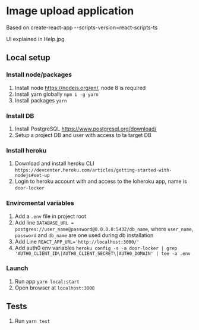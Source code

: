 # Image upload application

Based on create-react-app --scripts-version=react-scripts-ts

UI explained in Help.jpg

## Local setup

### Install node/packages

1. Install node https://nodejs.org/en/, node 8 is required
2. Install yarn globally `npm i -g yarn`
3. Install packages `yarn`

### Install DB

1. Install PostgreSQL https://www.postgresql.org/download/
2. Setup a project DB and user with access to ta target DB

### Install heroku

1. Download and install heroku CLI `https://devcenter.heroku.com/articles/getting-started-with-nodejs#set-up`
2. Login to heroku account with and access to the loheroku app, name is `door-locker`

### Enviromental variables

1. Add a `.env` file in project root
2. Add line `DATABASE_URL = postgres://user_name@password@0.0.0.0:5432/db_name`, where `user_name`, `password` and `db_name` are one used during db installation
3. Add Line `REACT_APP_URL='http://localhost:3000/'`
3. Add auth0 env variables `heroku config -s -a door-locker | grep 'AUTH0_CLIENT_ID\|AUTH0_CLIENT_SECRET\|AUTH0_DOMAIN' | tee -a .env`

### Launch

1. Run app `yarn local:start`
2. Open browser at `localhost:3000`

## Tests

1. Run `yarn test`

